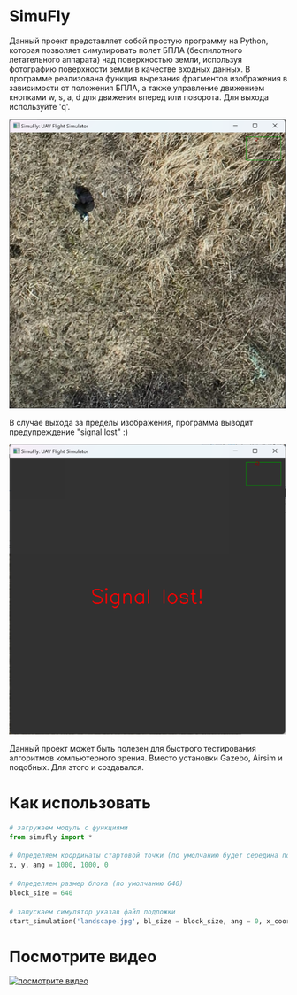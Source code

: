 # SimuFly

Данный проект представляет собой простую программу на Python, которая позволяет симулировать полет БПЛА (беспилотного летательного аппарата) над поверхностью земли, используя фотографию поверхности земли в качестве входных данных.
В программе реализована функция вырезания фрагментов изображения в зависимости от положения БПЛА, а также управление движением кнопками w, s, a, d для движения вперед или поворота. Для выхода используйте 'q'.

<img src="/screenshot1.png" alt="интерфейс программы" width="500"/>

В случае выхода за пределы изображения, программа выводит предупреждение "signal lost" :)

<img src="/screenshot2.png" alt="интерфейс программы" width="500"/>

Данный проект может быть полезен для быстрого тестирования алгоритмов компьютерного зрения. Вместо установки Gazebo, Airsim и подобных. Для этого и создавался.

# Как использовать

```python
# загружаем модуль с функциями
from simufly import *   

# Определяем координаты стартовой точки (по умолчанию будет середина подложки) и угол поворота в градусах
x, y, ang = 1000, 1000, 0

# Определяем размер блока (по умолчанию 640)
block_size = 640

# запускаем симулятор указав файл подложки
start_simulation('landscape.jpg', bl_size = block_size, ang = 0, x_coord = x, y_coord = y)
```
# Посмотрите видео
[![посмотрите видео](https://img.youtube.com/vi/ZCHeAuflB2A/0.jpg)](https://www.youtube.com/watch?v=ZCHeAuflB2A)


